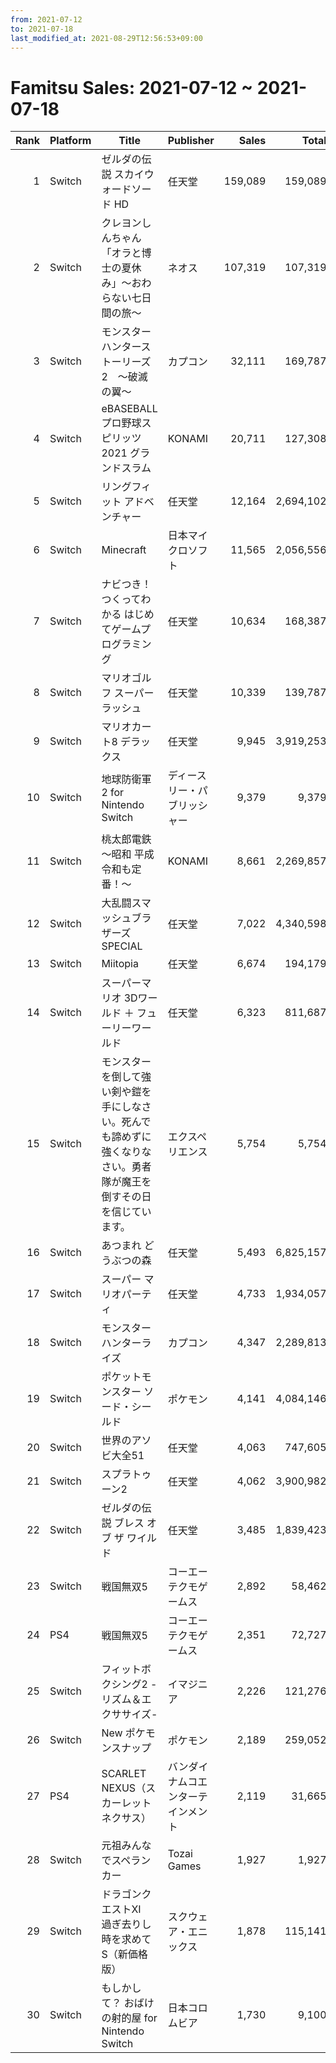 ```yaml
---
from: 2021-07-12
to: 2021-07-18
last_modified_at: 2021-08-29T12:56:53+09:00
---
```

# Famitsu Sales: 2021-07-12 ~ 2021-07-18
| Rank | Platform | Title | Publisher | Sales | Total | Rate | New |
| -: | -- | -- | -- | -: | -: | -: | -- |
| 1 | Switch | ゼルダの伝説 スカイウォードソード HD | 任天堂 | 159,089 | 159,089 | 40% | **New** |
| 2 | Switch | クレヨンしんちゃん「オラと博士の夏休み」〜おわらない七日間の旅〜 | ネオス | 107,319 | 107,319 | 20% | **New** |
| 3 | Switch | モンスターハンターストーリーズ2　〜破滅の翼〜 | カプコン | 32,111 | 169,787 | 20% |  |
| 4 | Switch | eBASEBALL プロ野球スピリッツ2021 グランドスラム | KONAMI | 20,711 | 127,308 | 40% |  |
| 5 | Switch | リングフィット アドベンチャー | 任天堂 | 12,164 | 2,694,102 | 20% |  |
| 6 | Switch | Minecraft | 日本マイクロソフト | 11,565 | 2,056,556 | 20% |  |
| 7 | Switch | ナビつき！ つくってわかる はじめてゲームプログラミング | 任天堂 | 10,634 | 168,387 | 20% |  |
| 8 | Switch | マリオゴルフ スーパーラッシュ | 任天堂 | 10,339 | 139,787 | 40% |  |
| 9 | Switch | マリオカート8 デラックス | 任天堂 | 9,945 | 3,919,253 | 20% |  |
| 10 | Switch | 地球防衛軍2 for Nintendo Switch | ディースリー・パブリッシャー | 9,379 | 9,379 | 40% | **New** |
| 11 | Switch | 桃太郎電鉄 〜昭和 平成 令和も定番！〜 | KONAMI | 8,661 | 2,269,857 | 20% |  |
| 12 | Switch | 大乱闘スマッシュブラザーズ SPECIAL | 任天堂 | 7,022 | 4,340,598 | 20% |  |
| 13 | Switch | Miitopia | 任天堂 | 6,674 | 194,179 | 20% |  |
| 14 | Switch | スーパーマリオ 3Dワールド ＋ フューリーワールド | 任天堂 | 6,323 | 811,687 | 20% |  |
| 15 | Switch | モンスターを倒して強い剣や鎧を手にしなさい。死んでも諦めずに強くなりなさい。勇者隊が魔王を倒すその日を信じています。 | エクスペリエンス | 5,754 | 5,754 | 40% | **New** |
| 16 | Switch | あつまれ どうぶつの森 | 任天堂 | 5,493 | 6,825,157 | 20% |  |
| 17 | Switch | スーパー マリオパーティ | 任天堂 | 4,733 | 1,934,057 | 20% |  |
| 18 | Switch | モンスターハンターライズ | カプコン | 4,347 | 2,289,813 | 20% |  |
| 19 | Switch | ポケットモンスター ソード・シールド | ポケモン | 4,141 | 4,084,146 | 20% |  |
| 20 | Switch | 世界のアソビ大全51 | 任天堂 | 4,063 | 747,605 | 20% |  |
| 21 | Switch | スプラトゥーン2 | 任天堂 | 4,062 | 3,900,982 | 20% |  |
| 22 | Switch | ゼルダの伝説 ブレス オブ ザ ワイルド | 任天堂 | 3,485 | 1,839,423 | 20% |  |
| 23 | Switch | 戦国無双5 | コーエーテクモゲームス | 2,892 | 58,462 | 40% |  |
| 24 | PS4 | 戦国無双5 | コーエーテクモゲームス | 2,351 | 72,727 | 40% |  |
| 25 | Switch | フィットボクシング2 -リズム＆エクササイズ- | イマジニア | 2,226 | 121,276 | 20% |  |
| 26 | Switch | New ポケモンスナップ | ポケモン | 2,189 | 259,052 | 40% |  |
| 27 | PS4 | SCARLET NEXUS（スカーレットネクサス） | バンダイナムコエンターテインメント | 2,119 | 31,665 | 20% |  |
| 28 | Switch | 元祖みんなでスペランカー | Tozai Games | 1,927 | 1,927 | 80% | **New** |
| 29 | Switch | ドラゴンクエストXI　過ぎ去りし時を求めて S（新価格版） | スクウェア・エニックス | 1,878 | 115,141 | 20% |  |
| 30 | Switch | もしかして？ おばけの射的屋 for Nintendo Switch | 日本コロムビア | 1,730 | 9,100 | 40% |  |
